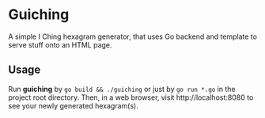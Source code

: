 # Guiching

A simple I Ching hexagram generator, that uses Go backend and template
to serve stuff onto an HTML page.

## Usage

Run **guiching** by `go build && ./guiching` or just by `go run *.go` in the project
root directory. Then, in a web browser, visit http://localhost:8080 to
see your newly generated hexagram(s).

